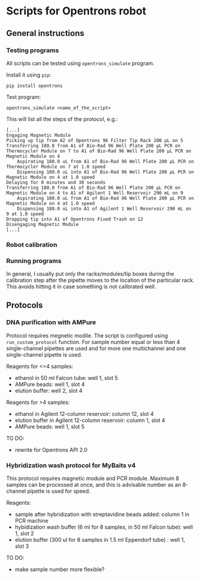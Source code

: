 # Scripts for Opentrons robot

## General instructions

### Testing programs
All scripts can be tested using `opentrons_simulate` program.

Install it using `pip`:

```
pip install opentrons
```

Test program:

```
opentrons_simulate <name_of_the_script>
```

This will list all the steps of the protocol, e.g.:

```
[...]
Engaging Magnetic Module
Picking up tip from A2 of Opentrons 96 Filter Tip Rack 200 µL on 5
Transferring 180.0 from A1 of Bio-Rad 96 Well Plate 200 µL PCR on Thermocycler Module on 7 to A1 of Bio-Rad 96 Well Plate 200 µL PCR on Magnetic Module on 4
	Aspirating 180.0 uL from A1 of Bio-Rad 96 Well Plate 200 µL PCR on Thermocycler Module on 7 at 1.0 speed
	Dispensing 180.0 uL into A1 of Bio-Rad 96 Well Plate 200 µL PCR on Magnetic Module on 4 at 1.0 speed
Delaying for 0 minutes and 30 seconds
Transferring 180.0 from A1 of Bio-Rad 96 Well Plate 200 µL PCR on Magnetic Module on 4 to A1 of Agilent 1 Well Reservoir 290 mL on 9
	Aspirating 180.0 uL from A1 of Bio-Rad 96 Well Plate 200 µL PCR on Magnetic Module on 4 at 1.0 speed
	Dispensing 180.0 uL into A1 of Agilent 1 Well Reservoir 290 mL on 9 at 1.0 speed
Dropping tip into A1 of Opentrons Fixed Trash on 12
Disengaging Magnetic Module
[...]
```

### Robot calibration

### Running programs
In general, I usually put only the racks/modules/tip boxes during the calibration step after the pipette moves to the location of the particular rack. This avoids hitting it in case something is not calibrated well.

## Protocols

### DNA purification with AMPure
Protocol requires megnetic modile. The script is configured using `run_custom_protocol` function. For sample number equal or less than 4 single-channel pipettes are used and for more one multichannel and one single-channel pipette is used.

Reagents for <=4 samples:
- ethanol in 50 ml Falcon tube: well 1, slot 5
- AMPure beads:  well 1, slot 4
- elution buffer: well 2, slot 4

Reagents for >4 samples:
- ethanol in Agilent 12-column reservoir: column 12, slot 4
- elution buffer in Agilent 12-column reservoir: column 1, slot 4
- AMPure beads: well 1, slot 5

TO DO:
- rewrite for Opentrons API 2.0

### Hybridization wash protocol for MyBaits v4

This protocol requires magnetic module and PCR module. Maximum 8 samples can be processed at once, and this is advisable number as an 8-channel pipette is used for speed.

Reagents:
- sample after hybridization with streptavidine beads added: column 1 in PCR machine
- hybidization wash buffer (6 ml for 8 samples, in 50 ml Falcon tube): well 1, slot 2
- elution buffer (300 ul for 8 samples in 1.5 ml Eppendorf tube) : well 1, slot 3

TO DO:
- make sample number more flexible?
